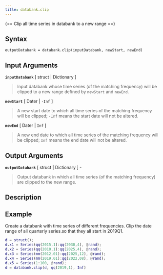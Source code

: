 ```yaml
---
title: databank.clip
---
```


{== Clip all time series in databank to a new range ==}


## Syntax 

    outputDatabank = databank.clip(inputDatabank, newStart, newEnd)


## Input Arguments

__`inputDatabank`__ [ struct | Dictionary ]
>
> Input databank whose time series (of the matching frequency) will be
> clipped to a new range defined by `newStart` and `newEnd`.
>

__`newStart`__ [ Dater | `-Inf` ]
> 
> A new start date to which all time series of the matching frequency will
> be clipped; `-Inf` means the start date will not be altered.
> 

__`newEnd`__ [ Dater | `Inf` ]
> 
> A new end date to which all time series of the matching frequency will be
> clipped; `Inf` means the end date will not be altered.
> 


## Output Arguments

__`outputDatabank`__ [ struct | Dictionary ] - 
> 
> Output databank in which all time series (of the matching frequency) are
> clipped to the new range.
> 

## Description


## Example

Create a databank with time series of different frequencies. Clip the date
range of all quarterly series.so that they all start in 2019Q1.

```matlab
d = struct();
d.x1 = Series(qq(2015,1):qq(2030,4), @rand);
d.x2 = Series(qq(2010,1):qq(2025,4), @rand);
d.x3 = Series(mm(2012,01):qq(2025,12), @rand);
d.x4 = Series(mm(2019,01):qq(2022,08), @rand);
d.x5 = Series(1:100, @rand);
d = databank.clip(d, qq(2019,1), Inf)
```

